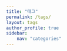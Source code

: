 ```yaml
---
title: "태그"
permalink: /tags/
layout: tags
author_profile: true
sidebar:
    nav: "categories"
---
```

